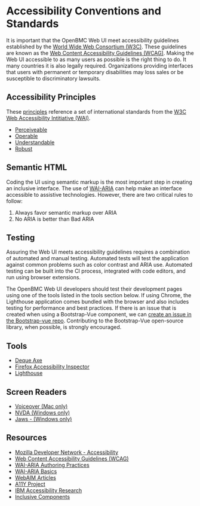 # Accessibility Conventions and Standards

It is important that the OpenBMC Web UI meet accessibility guidelines established by the [World Wide Web Consortium (W3C)](https://www.w3.org/). These guidelines are known as the [Web Content Accessibility Guidelines (WCAG)](https://www.w3.org/WAI/standards-guidelines/wcag/). Making the Web UI accessible to as many users as possible is the right thing to do. It many countries it is also legally required. Organizations providing interfaces that users with permanent or temporary disabilities may loss sales or be susceptible to discriminatory lawsuits.

## Accessibility Principles
These [principles](https://www.w3.org/WAI/fundamentals/accessibility-principles/) reference a set of international standards from the [W3C Web Accessibility Intitiative (WAI)](https://www.w3.org/WAI/).

- [Perceiveable](https://www.w3.org/WAI/fundamentals/accessibility-principles/#perceivable)
- [Operable](https://www.w3.org/WAI/fundamentals/accessibility-principles/#operable)
- [Understandable](https://www.w3.org/WAI/fundamentals/accessibility-principles/#understandable)
- [Robust](https://www.w3.org/WAI/fundamentals/accessibility-principles/#robust)

## Semantic HTML
Coding the UI using semantic markup is the most important step in creating an inclusive interface. The use of [WAI-ARIA](https://www.w3.org/WAI/standards-guidelines/aria/) can help make an interface accessible to assistive technologies. However, there are two critical rules to follow:

1. Always favor semantic markup over ARIA
2. No ARIA is better than Bad ARIA

## Testing
Assuring the Web UI meets accessibility guidelines requires a combination of automated and manual testing. Automated tests will test the application against common problems such as color contrast and ARIA use. Automated testing can be built into the CI process, integrated with code editors, and run using browser extensions.

The OpenBMC Web UI developers should test their development pages using one of the tools listed in the tools section below. If using Chrome, the Lighthouse application comes bundled with the browser and also includes testing for performance and best practices. If there is an issue that is created when using a Bootstrap-Vue component, we can [create an issue in the Bootstrap-vue repo](https://github.com/bootstrap-vue/bootstrap-vue/issues/new/choose). Contributing to the Bootstrap-Vue open-source library, when possible, is strongly encouraged.

## Tools
- [Deque Axe](https://www.deque.com/axe/)
- [Firefox Accessibility Inspector](https://developer.mozilla.org/en-US/docs/Tools/Accessibility_inspector)
- [Lighthouse](https://developers.google.com/web/tools/lighthouse)

## Screen Readers
- [Voiceover (Mac only)](https://webaim.org/articles/voiceover/)
- [NVDA (Windows only)](https://webaim.org/articles/nvda/)
- [Jaws - (Windows only)](https://webaim.org/articles/jaws/)

## Resources
- [Mozilla Developer Network - Accessibility](https://developer.mozilla.org/en-US/docs/Web/Accessibility)
- [Web Content Accessibility Guidelines (WCAG)](https://www.w3.org/WAI/standards-guidelines/wcag/)
- [WAI-ARIA Authoring Practices](https://www.w3.org/TR/wai-aria-practices/)
- [WAI-ARIA Basics](https://developer.mozilla.org/en-US/docs/Learn/Accessibility/WAI-ARIA_basics)
- [WebAIM Articles](https://webaim.org/articles/)
- [A11Y Project](https://a11yproject.com/)
- [IBM Accessibility Research](https://www.ibm.com/able/)
- [Inclusive Components](https://inclusive-components.design/)

